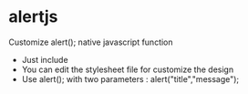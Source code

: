 alertjs
=======

Customize alert(); native javascript function

- Just include <script type="text/javascript" src="alertjs.js"></script>
- You can edit the stylesheet file for customize the design
- Use alert(); with two parameters : alert("title","message");